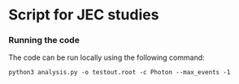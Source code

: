# Script for JEC studies


### Running the code 

The code can be run locally using the following command: 
 
``` python3 analysis.py -o testout.root -c Photon --max_events -1 ```

